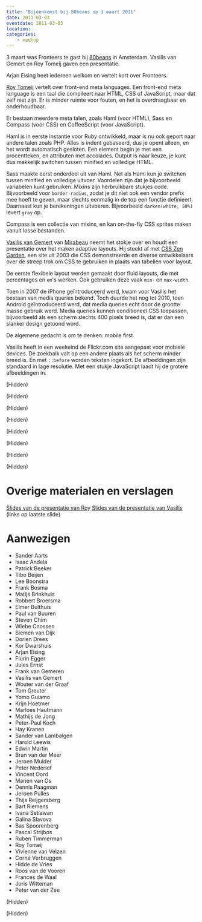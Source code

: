 ```yaml
---
title: "Bijeenkomst bij 80beans op 3 maart 2011"
date: 2011-03-03
eventdate: 2011-03-03
location: 
categories: 
    - meetup
---
```

3 maart was Fronteers te gast bij [80beans](http://80beans.com) in Amsterdam. Vasilis van Gemert en Roy Tomeij gaven een presentatie.

Arjan Eising heet iedereen welkom en vertelt kort over Fronteers.

[Roy Tomeij](https://twitter.com/roy) vertelt over front-end meta languages. Een front-end meta language is een taal die compileert naar HTML, CSS of JavaScript, maar dat zelf niet zijn. Er is minder ruimte voor fouten, en het is overdraagbaar en onderhoudbaar.

Er bestaan meerdere meta talen, zoals Haml (voor HTML), Sass en Compass (voor CSS) en CoffeeScript (voor JavaScript).

Haml is in eerste instantie voor Ruby ontwikkeld, maar is nu ook geport naar andere talen zoals PHP. Alles is indent gebaseerd, dus je opent alleen, en het wordt automatisch gesloten. Een element begin je met een procentteken, en attributen met accolades. Output is naar keuze, je kunt dus makkelijk switchen tussen minified en volledige HTML.

Sass maakte eerst onderdeel uit van Haml. Net als Haml kun je switchen tussen minified en volledige uitvoer. Voordelen zijn dat je bijvoorbeeld variabelen kunt gebruiken. Mixins zijn herbruikbare stukjes code. Bijvoorbeeld voor `border-radius`, zodat je dit niet ook een vendor prefix mee hoeft te geven, maar slechts eenmalig in de top een functie definieert. Daarnaast kun je berekeningen uitvoeren. Bijvoorbeeld `darken(white, 50%)` levert `gray` op.

Compass is een collectie van mixins, en kan on-the-fly CSS sprites maken vanuit losse bestanden.

[Vasilis van Gemert](http://vasilis.nl) van [Mirabeau](http://mirabeau.nl) neemt het stokje over en houdt een presentatie over het maken adaptive layouts. Hij steekt af met [CSS Zen Garden](http://csszengarden.com), een site uit 2003 die CSS demonstreerde en diverse ontwikkelaars over de streep trok om CSS te gebruiken in plaats van tabellen voor layout.

De eerste flexibele layout werden gemaakt door fluid layouts, die met percentages en `em`'s werken. Ook gebruiken deze vaak `min`- en `max-width`.

Toen in 2007 de iPhone geïntroduceerd werd, kwam voor Vasilis het bestaan van media queries bekend. Toch duurde het nog tot 2010, toen Android geïntroduceerd werd, dat media queries echt door de grootte masse gebruik werd. Media queries kunnen conditioneel CSS toepassen, bijvoorbeeld als een scherm slechts 400 pixels breed is, dat er dan een slanker design getoond word.

De algemene gedacht is om te denken: mobile first.

Vasilis heeft in een weekeind de Flickr.com site aangepast voor mobiele devices. De zoekbalk valt op een andere plaats als het scherm minder breed is. En met `::before` worden teksten ingekort. De afbeeldingen zijn standaard in lage resolutie. Met een stukje JavaScript laadt hij de grotere afbeeldingen in.

(Hidden)

(Hidden)

(Hidden)

(Hidden)

(Hidden)

(Hidden)

(Hidden)

(Hidden)

# Overige materialen en verslagen

[Slides van de presentatie van Roy](http://www.80beans.com/nl/blog/2011/03/03/slides-for-my-presentation-at-fronteers)
[Slides van de presentatie van Vasilis](http://vasilis.nl/presentaties/adaptive-layout/) (links op laatste slide)

# Aanwezigen

* Sander Aarts
* Isaac Andela
* Patrick Beeker
* Tibo Beijen
* Lee Boonstra
* Frank Bosma
* Matijs Brinkhuis
* Robbert Broersma
* Elmer Bulthuis
* Paul van Buuren
* Steven Chim
* Wiebe Cnossen
* Siemen van Dijk
* Dorien Drees
* Kor Dwarshuis
* Arjan Eising
* Flurin Egger
* Jules Ernst
* Frank van Gemeren
* Vasilis van Gemert
* Wouter van der Graaf
* Tom Greuter
* Yomo Guiamo
* Krijn Hoetmer
* Marloes Hautmann
* Mathijs de Jong
* Peter-Paul Koch
* Hay Kranen
* Sander van Lambalgen
* Harold Leewis
* Edwin Martin
* Bran van der Meer
* Jeroen Mulder
* Peter Nederlof
* Vincent Oord 
* Marien van Os
* Dennis Paagman
* Jeroen Pulles
* Thijs Reijgersberg
* Bart Riemens
* Ivana Setiawan
* Galina Slavova
* Bas Spoorenberg
* Pascal Strijbos
* Ruben Timmerman
* Roy Tomeij
* Vivienne van Velzen
* Corné Verbruggen
* Hidde de Vries
* Roos van de Vooren
* Frances de Waal
* Joris Witteman
* Peter van der Zee

(Hidden)

(Hidden)